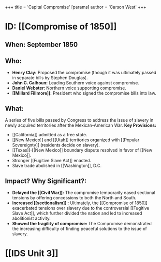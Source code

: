 +++
 title = 'Capital Compromise'
[params]
	author = 'Carson West'
+++
# ID: [[Compromise of 1850]]
## When:  September 1850
## Who: 
* **Henry Clay:** Proposed the compromise (though it was ultimately passed in separate bills by Stephen Douglas).
* **John C. Calhoun:**  Leading Southern voice against compromise.
* **Daniel Webster:**  Northern voice supporting compromise.
* **[[Millard Fillmore]]:** President who signed the compromise bills into law.
## What: 
A series of five bills passed by Congress to address the issue of slavery in newly acquired territories after the Mexican-American War. 
**Key Provisions:**
* [[California]] admitted as a free state.
* [[New Mexico]] and [[Utah]] territories organized with [[Popular Sovereignty]] (residents decide on slavery).
* [[Texas]]-[[New Mexico]] boundary dispute resolved in favor of [[New Mexico]].
* Stronger [[Fugitive Slave Act]] enacted.
* Slave trade abolished in [[Washington]], D.C. 

## Impact? Why Significant?: 
* **Delayed the [[Civil War]]:** The compromise temporarily eased sectional tensions by offering concessions to both the North and South.
* **Increased  [[sectionalism]] :** Ultimately, the [[Compromise of 1850]] exacerbated tensions over slavery due to the controversial [[Fugitive Slave Act]], which further divided the nation and led to increased abolitionist activity. 
* **Showed the fragility of compromise:**  The Compromise demonstrated the increasing difficulty of finding peaceful solutions to the issue of slavery. 

# [[IDS Unit 3]]
